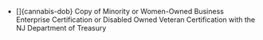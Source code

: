 - []{cannabis-dob} Copy of Minority or Women-Owned Business Enterprise Certification or Disabled Owned Veteran Certification with the NJ Department of Treasury
